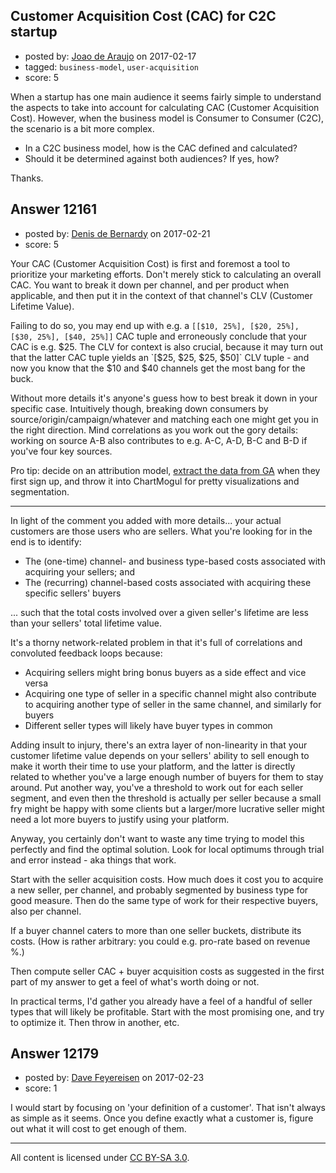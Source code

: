 ## Customer Acquisition Cost (CAC) for C2C startup

- posted by: [Joao de Araujo](https://stackexchange.com/users/67481/joao-de-araujo) on 2017-02-17
- tagged: `business-model`, `user-acquisition`
- score: 5

When a startup has one main audience it seems fairly simple to understand the aspects to take into account for calculating CAC (Customer Acquisition Cost). However, when the business model is Consumer to Consumer (C2C), the scenario is a bit more complex.

 - In a C2C business model, how is the CAC defined and calculated?
 - Should it be determined against both audiences? If yes, how?

Thanks.

 


## Answer 12161

- posted by: [Denis de Bernardy](https://stackexchange.com/users/182468/denis-de-bernardy) on 2017-02-21
- score: 5

Your CAC (Customer Acquisition Cost) is first and foremost a tool to prioritize your marketing efforts. Don't merely stick to calculating an overall CAC. You want to break it down per channel, and per product when applicable, and then put it in the context of that channel's CLV (Customer Lifetime Value).

Failing to do so, you may end up with e.g. a `[[$10, 25%], [$20, 25%], [$30, 25%], [$40, 25%]]` CAC tuple and erroneously conclude that your CAC is e.g. $25. The CLV for context is also crucial, because it may turn out that the latter CAC tuple yields an `[$25, $25, $25, $50]` CLV tuple - and now you know that the $10 and $40 channels get the most bang for the buck.

Without more details it's anyone's guess how to best break it down in your specific case. Intuitively though, breaking down consumers by source/origin/campaign/whatever and matching each one might get you in the right direction. Mind correlations as you work out the gory details: working on source A-B also contributes to e.g. A-C, A-D, B-C and B-D if you've four key sources.

Pro tip: decide on an attribution model, [extract the data from GA](https://developers.google.com/analytics/devguides/collection/analyticsjs/field-reference#trafficsources) when they first sign up, and throw it into ChartMogul for pretty visualizations and segmentation.

---

In light of the comment you added with more details... your actual customers are those users who are sellers. What you're looking for in the end is to identify:

- The (one-time) channel- and business type-based costs associated with acquiring your sellers; and
- The (recurring) channel-based costs associated with acquiring these specific sellers' buyers

... such that the total costs involved over a given seller's lifetime are less than your sellers' total lifetime value.

It's a thorny network-related problem in that it's full of correlations and convoluted feedback loops because:

- Acquiring sellers might bring bonus buyers as a side effect and vice versa
- Acquiring one type of seller in a specific channel might also contribute to acquiring another type of seller in the same channel, and similarly for buyers
- Different seller types will likely have buyer types in common

Adding insult to injury, there's an extra layer of non-linearity in that your customer lifetime value depends on your sellers' ability to sell enough to make it worth their time to use your platform, and the latter is directly related to whether you've a large enough number of buyers for them to stay around. Put another way, you've a threshold to work out for each seller segment, and even then the threshold is actually per seller because a small fry might be happy with some clients but a larger/more lucrative seller might need a lot more buyers to justify using your platform.

Anyway, you certainly don't want to waste any time trying to model this perfectly and find the optimal solution. Look for local optimums through trial and error instead - aka things that work.

Start with the seller acquisition costs. How much does it cost you to acquire a new seller, per channel, and probably segmented by business type for good measure. Then do the same type of work for their respective buyers, also per channel.

If a buyer channel caters to more than one seller buckets, distribute its costs. (How is rather arbitrary: you could e.g. pro-rate based on revenue %.)

Then compute seller CAC + buyer acquisition costs as suggested in the first part of my answer to get a feel of what's worth doing or not.

In practical terms, I'd gather you already have a feel of a handful of seller types that will likely be profitable. Start with the most promising one, and try to optimize it. Then throw in another, etc.



## Answer 12179

- posted by: [Dave Feyereisen](https://stackexchange.com/users/527283/dave-feyereisen) on 2017-02-23
- score: 1

I would start by focusing on 'your definition of a customer'.  That isn't always as simple as it seems.  Once you define exactly what a customer is, figure out what it will cost to get enough of them.  




---

All content is licensed under [CC BY-SA 3.0](https://creativecommons.org/licenses/by-sa/3.0/).
